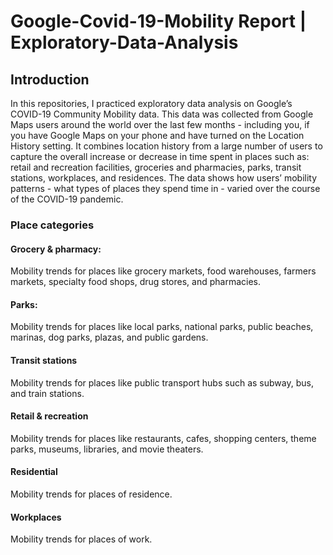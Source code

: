 # Google-Covid-19-Mobility Report | Exploratory-Data-Analysis

## Introduction

In this repositories, I practiced exploratory data analysis on Google’s COVID-19 Community Mobility data. This data was collected from Google Maps users around the world over the last few months - including you, if you have Google Maps on your phone and have turned on the Location History setting. It combines location history from a large number of users to capture the overall increase or decrease in time spent in places such as: retail and recreation facilities, groceries and pharmacies, parks, transit stations, workplaces, and residences. The data shows how users’ mobility patterns - what types of places they spend time in - varied over the course of the COVID-19 pandemic.

### Place categories
#### Grocery & pharmacy:
Mobility trends for places like grocery markets, food warehouses, farmers markets, specialty food shops, drug stores, and pharmacies.

#### Parks:
Mobility trends for places like local parks, national parks, public beaches, marinas, dog parks, plazas, and public gardens.

#### Transit stations
Mobility trends for places like public transport hubs such as subway, bus, and train stations.

#### Retail & recreation
Mobility trends for places like restaurants, cafes, shopping centers, theme parks, museums, libraries, and movie theaters.

#### Residential
Mobility trends for places of residence.

#### Workplaces
Mobility trends for places of work.
